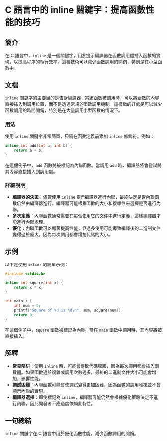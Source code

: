<!--
Meta Description: # C 語言中的 inline 關鍵字：提高函數性能的技巧 ## 簡介 在 C 語言中，`inline` 是一個關鍵字，用於提示編譯器在函數調用處插入函數的實現，以提高程序的執行效率。這種技術可以減少函數調用的開銷，特別是在小型函數中。 ## 文檔 `inline` 關鍵字的主要目的是告訴編譯器，當...
Meta Keywords: inline, int, square, add, return
-->

# C 語言中的 inline 關鍵字：提高函數性能的技巧

## 簡介
在 C 語言中，`inline` 是一個關鍵字，用於提示編譯器在函數調用處插入函數的實現，以提高程序的執行效率。這種技術可以減少函數調用的開銷，特別是在小型函數中。

## 文檔
`inline` 關鍵字的主要目的是告訴編譯器，當該函數被調用時，可以將函數的內容直接插入到調用位置，而不是透過常規的函數調用機制。這樣做的好處是可以減少函數調用的時間開銷，特別是在大量調用小型函數的情況下。

### 用法
使用 `inline` 關鍵字非常簡單，只需在函數定義前添加 `inline` 修飾符。例如：

```c
inline int add(int a, int b) {
    return a + b;
}
```

在這個例子中，`add` 函數將被標記為內聯函數。當調用 `add` 時，編譯器將會嘗試將其內容直接插入到調用處。

### 詳細說明
- **編譯器的決策**：儘管使用 `inline` 提示編譯器進行內聯，最終決定是否內聯函數仍然由編譯器進行。編譯器可能根據函數的大小和複雜性來選擇是否進行內聯。
- **多次定義**：內聯函數通常需要在每個使用它的文件中進行定義，這樣編譯器才能進行內聯處理。
- **優化**：內聯函數可以顯著提高性能，但過多使用可能導致編譯後的二進制文件變得過於龐大，因為每次調用都會增加代碼的大小。

## 示例
以下是使用 `inline` 的簡單示例：

```c
#include <stdio.h>

inline int square(int x) {
    return x * x;
}

int main() {
    int num = 5;
    printf("Square of %d is %d\n", num, square(num));
    return 0;
}
```

在這個例子中，`square` 函數被標記為內聯，當在 `main` 函數中調用時，其內容將被直接插入。

## 解釋
- **常見陷阱**：使用 `inline` 時，可能會導致代碼膨脹，因為每次調用都會插入函數體。如果函數過於複雜或調用次數過多，最終的二進制文件大小可能會增加，影響性能。
- **調試困難**：內聯函數可能會使調試變得更加困難，因為函數的調用堆棧並不會顯示內聯的實現。
- **編譯器選擇**：即使標記為 `inline`，編譯器可能仍然會根據優化策略決定不進行內聯，因此開發者不應過度依賴此特性。

## 一句總結
`inline` 關鍵字在 C 語言中用於優化函數性能，減少函數調用的開銷。